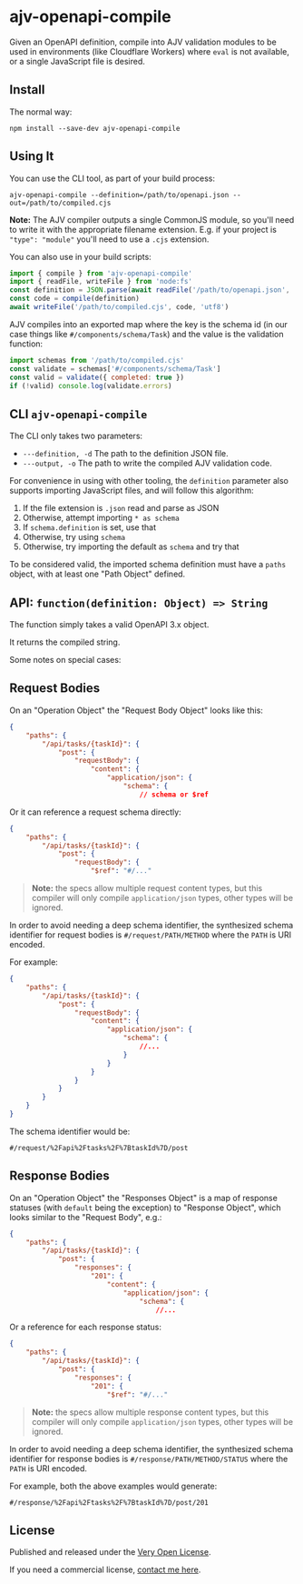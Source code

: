 # ajv-openapi-compile

Given an OpenAPI definition, compile into AJV validation modules to be used in environments (like Cloudflare Workers) where `eval` is not available, or a single JavaScript file is desired.

## Install

The normal way:

```shell
npm install --save-dev ajv-openapi-compile
```

## Using It

You can use the CLI tool, as part of your build process:

```shell
ajv-openapi-compile --definition=/path/to/openapi.json --out=/path/to/compiled.cjs
```

**Note:** The AJV compiler outputs a single CommonJS module, so you'll need to write it with the appropriate filename extension. E.g. if your project is `"type": "module"` you'll need to use a `.cjs` extension.

You can also use in your build scripts:

```js
import { compile } from 'ajv-openapi-compile'
import { readFile, writeFile } from 'node:fs'
const definition = JSON.parse(await readFile('/path/to/openapi.json', 'utf8'))
const code = compile(definition)
await writeFile('/path/to/compiled.cjs', code, 'utf8')
```

AJV compiles into an exported map where the key is the schema id (in our case things like `#/components/schema/Task`) and the value is the validation function:

```js
import schemas from '/path/to/compiled.cjs'
const validate = schemas['#/components/schema/Task']
const valid = validate({ completed: true })
if (!valid) console.log(validate.errors)
```

## CLI `ajv-openapi-compile`

The CLI only takes two parameters:

- `---definition, -d` The path to the definition JSON file.
- `---output, -o` The path to write the compiled AJV validation code.

For convenience in using with other tooling, the `definition` parameter also supports importing JavaScript files, and will follow this algorithm:

1. If the file extension is `.json` read and parse as JSON
2. Otherwise, attempt importing `* as schema`
3. If `schema.definition` is set, use that
4. Otherwise, try using `schema`
5. Otherwise, try importing the default as `schema` and try that

To be considered valid, the imported schema definition must have a `paths` object, with at least one "Path Object" defined.

## API: `function(definition: Object) => String`

The function simply takes a valid OpenAPI 3.x object.

It returns the compiled string.

Some notes on special cases:

## Request Bodies

On an "Operation Object" the "Request Body Object" looks like this:

```json
{
	"paths": {
		"/api/tasks/{taskId}": {
			"post": {
				"requestBody": {
					"content": {
						"application/json": {
							"schema": {
								// schema or $ref
```

Or it can reference a request schema directly:

```json
{
	"paths": {
		"/api/tasks/{taskId}": {
			"post": {
				"requestBody": {
					"$ref": "#/..."
```

> **Note:** the specs allow multiple request content types, but this compiler will only compile `application/json` types, other types will be ignored.

In order to avoid needing a deep schema identifier, the synthesized schema identifier for request bodies is `#/request/PATH/METHOD` where the `PATH` is URI encoded.

For example:

```json
{
	"paths": {
		"/api/tasks/{taskId}": {
			"post": {
				"requestBody": {
					"content": {
						"application/json": {
							"schema": {
								//...
							}
						}
					}
				}
			}
		}
	}
}
```

The schema identifier would be:

```
#/request/%2Fapi%2Ftasks%2F%7BtaskId%7D/post
```

## Response Bodies

On an "Operation Object" the "Responses Object" is a map of response statuses (with `default` being the exception) to "Response Object", which looks similar to the "Request Body", e.g.:

```json
{
	"paths": {
		"/api/tasks/{taskId}": {
			"post": {
				"responses": {
					"201": {
						"content": {
							"application/json": {
								"schema": {
									//...
```

Or a reference for each response status:

```json
{
	"paths": {
		"/api/tasks/{taskId}": {
			"post": {
				"responses": {
					"201": {
						"$ref": "#/..."
```

> **Note:** the specs allow multiple response content types, but this compiler will only compile `application/json` types, other types will be ignored.

In order to avoid needing a deep schema identifier, the synthesized schema identifier for response bodies is `#/response/PATH/METHOD/STATUS` where the `PATH` is URI encoded.

For example, both the above examples would generate:

```
#/response/%2Fapi%2Ftasks%2F%7BtaskId%7D/post/201
```

## License

Published and released under the [Very Open License](http://veryopenlicense.com).

If you need a commercial license, [contact me here](https://davistobias.com/license?software=ajv-openapi-compile).
